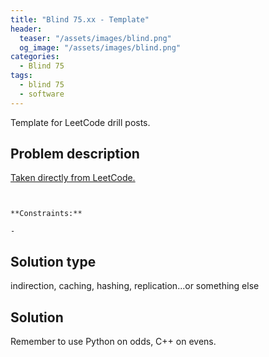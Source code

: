 ```yaml
---
title: "Blind 75.xx - Template"
header:
  teaser: "/assets/images/blind.png"
  og_image: "/assets/images/blind.png"
categories: 
  - Blind 75
tags:
  - blind 75
  - software
---
```


Template for LeetCode drill posts.

## Problem description

[Taken directly from LeetCode.](replace_with_link)

```


**Constraints:**

- 
```

## Solution type

indirection, caching, hashing, replication...or something else

## Solution

Remember to use Python on odds, C++ on evens.